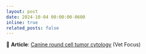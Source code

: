 ```yaml
---
layout: post
date: 2024-10-04 00:00:00-0600
inline: true
related_posts: false
---
```


📝 __Article__: [Canine round cell tumor cytology](https://vetfocus.royalcanin.com/en/authors/candice-p-chu) (Vet Focus)